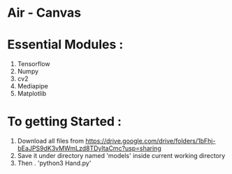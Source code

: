 # Air - Canvas

# Essential Modules :
  1. Tensorflow 
  2. Numpy
  3. cv2
  4. Mediapipe
  5. Matplotlib
  
# To getting Started :
  1. Download all files from https://drive.google.com/drive/folders/1bFhj-bEaJPS9dK3vMWmLzd8TDyltaCmc?usp=sharing
  2. Save it under directory named 'models' inside current working directory
  3. Then . 'python3 Hand.py'
  

  
